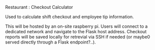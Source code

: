 Restaurant : Checkout Calculator

Used to calculate shift checkout and employee tip information.

This will be hosted by an on-site raspberry pi. Users will connect to a dedicated network and navigate to the Flask host address. Checkout reports will be saved locally for retrevial via SSH if needed (or maybe0 served directly through a Flask endpoint?..).
